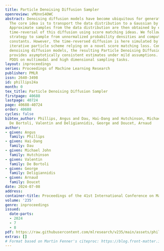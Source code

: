```yaml
---
title: Particle Denoising Diffusion Sampler
openreview: vMUnnS4OWC
abstract: Denoising diffusion models have become ubiquitous for generative modeling.
  The core idea is to transport the data distribution to a Gaussian by using a diffusion.
  Approximate samples from the data distribution are then obtained by estimating the
  time-reversal of this diffusion using score matching ideas. We follow here a similar
  strategy to sample from unnormalized probability densities and compute their normalizing
  constants. However, the time-reversed diffusion is here simulated by using an original
  iterative particle scheme relying on a novel score matching loss. Contrary to standard
  denoising diffusion models, the resulting Particle Denoising Diffusion Sampler (PDDS)
  provides asymptotically consistent estimates under mild assumptions. We demonstrate
  PDDS on multimodal and high dimensional sampling tasks.
layout: inproceedings
series: Proceedings of Machine Learning Research
publisher: PMLR
issn: 2640-3498
id: phillips24a
month: 0
tex_title: Particle Denoising Diffusion Sampler
firstpage: 40688
lastpage: 40724
page: 40688-40724
order: 40688
cycles: false
bibtex_author: Phillips, Angus and Dau, Hai-Dang and Hutchinson, Michael John and
  De Bortoli, Valentin and Deligiannidis, George and Doucet, Arnaud
author:
- given: Angus
  family: Phillips
- given: Hai-Dang
  family: Dau
- given: Michael John
  family: Hutchinson
- given: Valentin
  family: De Bortoli
- given: George
  family: Deligiannidis
- given: Arnaud
  family: Doucet
date: 2024-07-08
address:
container-title: Proceedings of the 41st International Conference on Machine Learning
volume: '235'
genre: inproceedings
issued:
  date-parts:
  - 2024
  - 7
  - 8
pdf: https://raw.githubusercontent.com/mlresearch/v235/main/assets/phillips24a/phillips24a.pdf
extras: []
# Format based on Martin Fenner's citeproc: https://blog.front-matter.io/posts/citeproc-yaml-for-bibliographies/
---
```

